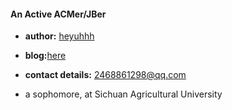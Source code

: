 
#### An Active ACMer/JBer

  * **author:** [heyuhhh](https://codeforces.com/profile/heyuhhh)

  * **blog:**[here](https://www.cnblogs.com/heyuhhh)

  * **contact details:** 2468861298@qq.com

  * a sophomore, at Sichuan Agricultural University